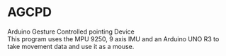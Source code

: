 # AGCPD
Arduino Gesture Controlled pointing Device <br>
This program uses the MPU 9250, 9 axis IMU and an Arduino UNO R3 to take movement data and use it as a mouse.

